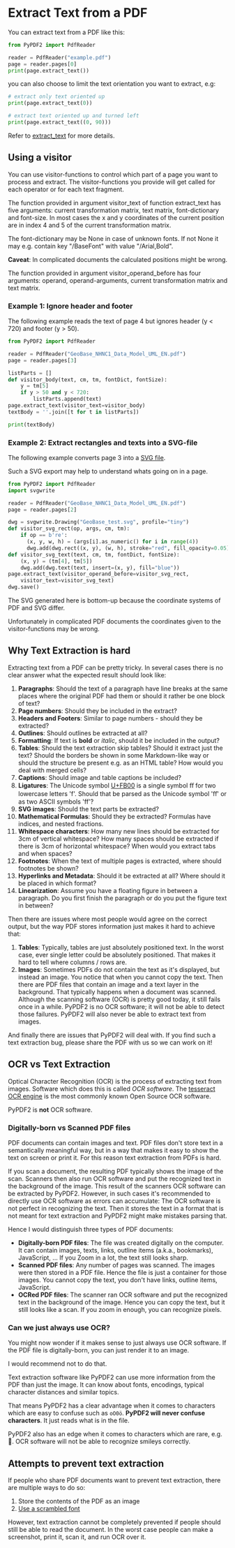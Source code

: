 # Extract Text from a PDF

You can extract text from a PDF like this:

```python
from PyPDF2 import PdfReader

reader = PdfReader("example.pdf")
page = reader.pages[0]
print(page.extract_text())
```

you can also choose to limit the text orientation you want to extract, e.g:

```python
# extract only text oriented up
print(page.extract_text(0))

# extract text oriented up and turned left
print(page.extract_text((0, 90)))
```

Refer to [extract\_text](../modules/PageObject.html#PyPDF2._page.PageObject.extract_text) for more details.

## Using a visitor

You can use visitor-functions to control which part of a page you want to process and extract. The visitor-functions you provide will get called for each operator or for each text fragment.

The function provided in argument visitor_text of function extract_text has five arguments:
current transformation matrix, text matrix, font-dictionary and font-size.
In most cases the x and y coordinates of the current position
are in index 4 and 5 of the current transformation matrix.

The font-dictionary may be None in case of unknown fonts.
If not None it may e.g. contain key "/BaseFont" with value "/Arial,Bold".

**Caveat**: In complicated documents the calculated positions might be wrong.

The function provided in argument visitor_operand_before has four arguments:
operand, operand-arguments, current transformation matrix and text matrix.

### Example 1: Ignore header and footer

The following example reads the text of page 4 but ignores header (y < 720) and footer (y > 50).

```python
from PyPDF2 import PdfReader

reader = PdfReader("GeoBase_NHNC1_Data_Model_UML_EN.pdf")
page = reader.pages[3]

listParts = []
def visitor_body(text, cm, tm, fontDict, fontSize):
    y = tm[5]
    if y > 50 and y < 720:
        listParts.append(text)
page.extract_text(visitor_text=visitor_body)
textBody = ''.join([t for t in listParts])

print(textBody)
```

### Example 2: Extract rectangles and texts into a SVG-file

The following example converts page 3 into a
[SVG file](https://en.wikipedia.org/wiki/Scalable_Vector_Graphics).

Such a SVG export may help to understand whats going on in a page.

```python
from PyPDF2 import PdfReader
import svgwrite

reader = PdfReader("GeoBase_NHNC1_Data_Model_UML_EN.pdf")
page = reader.pages[2]

dwg = svgwrite.Drawing("GeoBase_test.svg", profile="tiny")
def visitor_svg_rect(op, args, cm, tm):
    if op == b're':
      (x, y, w, h) = (args[i].as_numeric() for i in range(4))
      dwg.add(dwg.rect((x, y), (w, h), stroke="red", fill_opacity=0.05))
def visitor_svg_text(text, cm, tm, fontDict, fontSize):
    (x, y) = (tm[4], tm[5])
    dwg.add(dwg.text(text, insert=(x, y), fill="blue"))
page.extract_text(visitor_operand_before=visitor_svg_rect,
    visitor_text=visitor_svg_text)
dwg.save()
```

The SVG generated here is bottom-up because the coordinate systems of PDF and SVG differ.

Unfortunately in complicated PDF documents the coordinates given to the visitor-functions may be wrong.

## Why Text Extraction is hard

Extracting text from a PDF can be pretty tricky. In several cases there is no
clear answer what the expected result should look like:

1. **Paragraphs**: Should the text of a paragraph have line breaks at the same places
   where the original PDF had them or should it rather be one block of text?
2. **Page numbers**: Should they be included in the extract?
3. **Headers and Footers**: Similar to page numbers - should they be extracted?
4. **Outlines**: Should outlines be extracted at all?
5. **Formatting**: If text is **bold** or *italic*, should it be included in the
   output?
6. **Tables**: Should the text extraction skip tables? Should it extract just the
   text? Should the borders be shown in some Markdown-like way or should the
   structure be present e.g. as an HTML table? How would you deal with merged
   cells?
7. **Captions**: Should image and table captions be included?
8. **Ligatures**: The Unicode symbol [U+FB00](https://www.compart.com/de/unicode/U+FB00)
   is a single symbol ﬀ for two lowercase letters 'f'. Should that be parsed as
   the Unicode symbol 'ﬀ' or as two ASCII symbols 'ff'?
9. **SVG images**: Should the text parts be extracted?
10. **Mathematical Formulas**: Should they be extracted? Formulas have indices,
    and nested fractions.
11. **Whitespace characters**: How many new lines should be extracted for 3cm of
    vertical whitespace? How many spaces should be extracted if there is 3cm of
    horizontal whitespace? When would you extract tabs and when spaces?
12. **Footnotes**: When the text of multiple pages is extracted, where should footnotes be shown?
13. **Hyperlinks and Metadata**: Should it be extracted at all? Where should it
    be placed in which format?
14. **Linearization**: Assume you have a floating figure in between a paragraph.
    Do you first finish the paragraph or do you put the figure text in between?

Then there are issues where most people would agree on the correct output, but
the way PDF stores information just makes it hard to achieve that:

1. **Tables**: Typically, tables are just absolutely positioned text. In the worst
   case, ever single letter could be absolutely positioned. That makes it hard
   to tell where columns / rows are.
2. **Images**: Sometimes PDFs do not contain the text as it's displayed, but
    instead an image. You notice that when you cannot copy the text. Then there
    are PDF files that contain an image and a text layer in the background.
    That typically happens when a document was scanned. Although the scanning
    software (OCR) is pretty good today, it still fails once in a while. PyPDF2
    is no OCR software; it will not be able to detect those failures. PyPDF2
    will also never be able to extract text from images.

And finally there are issues that PyPDF2 will deal with. If you find such a
text extraction bug, please share the PDF with us so we can work on it!

## OCR vs Text Extraction

Optical Character Recognition (OCR) is the process of extracting text from
images. Software which does this is called *OCR software*. The
[tesseract OCR engine](https://github.com/tesseract-ocr/tesseract) is the
most commonly known Open Source OCR software.

PyPDF2 is **not** OCR software.

### Digitally-born vs Scanned PDF files

PDF documents can contain images and text. PDF files don't store text in a
semantically meaningful way, but in a way that makes it easy to show the
text on screen or print it. For this reason text extraction from PDFs is hard.

If you scan a document, the resulting PDF typically shows the image of the scan.
Scanners then also run OCR software and put the recognized text in the background
of the image. This result of the scanners OCR software can be extracted by
PyPDF2. However, in such cases it's recommended to directly use OCR software as
errors can accumulate: The OCR software is not perfect in recognizing the text.
Then it stores the text in a format that is not meant for text extraction and
PyPDF2 might make mistakes parsing that.

Hence I would distinguish three types of PDF documents:

* **Digitally-born PDF files**: The file was created digitally on the computer.
  It can contain images, texts, links, outline items (a.k.a., bookmarks), JavaScript, ...
  If you Zoom in a lot, the text still looks sharp.
* **Scanned PDF files**: Any number of pages was scanned. The images were then
  stored in a PDF file. Hence the file is just a container for those images.
  You cannot copy the text, you don't have links, outline items, JavaScript.
* **OCRed PDF files**: The scanner ran OCR software and put the recognized text
  in the background of the image. Hence you can copy the text, but it still looks
  like a scan. If you zoom in enough, you can recognize pixels.


### Can we just always use OCR?

You might now wonder if it makes sense to just always use OCR software. If the
PDF file is digitally-born, you can just render it to an image.

I would recommend not to do that.

Text extraction software like PyPDF2 can use more information from the
PDF than just the image. It can know about fonts, encodings, typical character
distances and similar topics.

That means PyPDF2 has a clear advantage when it
comes to characters which are easy to confuse such as `oO0ö`.
**PyPDF2 will never confuse characters**. It just reads what is in the file.

PyPDF2 also has an edge when it comes to characters which are rare, e.g.
🤰. OCR software will not be able to recognize smileys correctly.



## Attempts to prevent text extraction

If people who share PDF documents want to prevent text extraction, there are
multiple ways to do so:

1. Store the contents of the PDF as an image
2. [Use a scrambled font](https://stackoverflow.com/a/43466923/562769)

However, text extraction cannot be completely prevented if people should still
be able to read the document. In the worst case people can make a screenshot,
print it, scan it, and run OCR over it.
